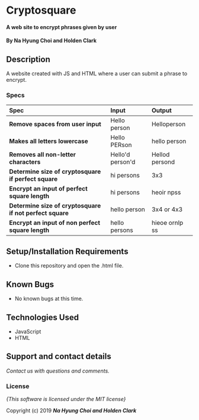 # Cryptosquare

#### A web site to encrypt phrases given by user

#### By **Na Hyung Choi and Holden Clark**

## Description

A website created with JS and HTML where a user can submit a phrase to encrypt.

### Specs
| Spec | Input | Output |
| :-------------     | :------------- | :------------- |
| **Remove spaces from user input** | Hello person | Helloperson |
| **Makes all letters lowercase** | Hello PERson | hello person |
| **Removes all non-letter characters** | Hello'd person'd | Hellod persond |
| **Determine size of cryptosquare if perfect square** | hi persons | 3x3 |
| **Encrypt an input of perfect square length** | hi persons | heoir npss |
| **Determine size of cryptosquare if not perfect square** | hello person | 3x4 or 4x3 |
| **Encrypt an input of non perfect square length** | hello persons | hieoe ornlp ss|

## Setup/Installation Requirements

* Clone this repository and open the .html file.


## Known Bugs
* No known bugs at this time.

## Technologies Used
* JavaScript
* HTML

## Support and contact details

_Contact us with questions and comments._

### License

*{This software is licensed under the MIT license}*

Copyright (c) 2019 **_Na Hyung Choi and Holden Clark_**
